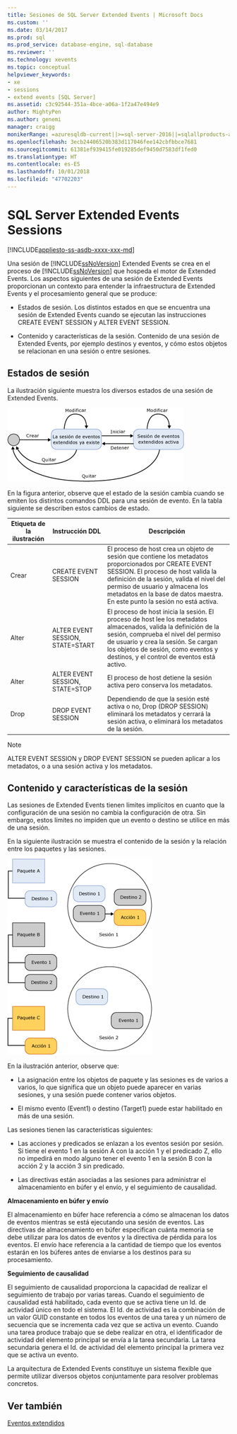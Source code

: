 ```yaml
---
title: Sesiones de SQL Server Extended Events | Microsoft Docs
ms.custom: ''
ms.date: 03/14/2017
ms.prod: sql
ms.prod_service: database-engine, sql-database
ms.reviewer: ''
ms.technology: xevents
ms.topic: conceptual
helpviewer_keywords:
- xe
- sessions
- extend events [SQL Server]
ms.assetid: c3c92544-351a-4bce-a06a-1f2a47e494e9
author: MightyPen
ms.author: genemi
manager: craigg
monikerRange: =azuresqldb-current||>=sql-server-2016||=sqlallproducts-allversions||>=sql-server-linux-2017||=azuresqldb-mi-current
ms.openlocfilehash: 3ecb24406520b383d117046fee142cbfbbce7681
ms.sourcegitcommit: 61381ef939415fe019285def9450d7583df1fed0
ms.translationtype: HT
ms.contentlocale: es-ES
ms.lasthandoff: 10/01/2018
ms.locfileid: "47702203"
---
```

# <a name="sql-server-extended-events-sessions"></a>SQL Server Extended Events Sessions
[!INCLUDE[appliesto-ss-asdb-xxxx-xxx-md](../../includes/appliesto-ss-asdb-xxxx-xxx-md.md)]

  Una sesión de [!INCLUDE[ssNoVersion](../../includes/ssnoversion-md.md)] Extended Events se crea en el proceso de [!INCLUDE[ssNoVersion](../../includes/ssnoversion-md.md)] que hospeda el motor de Extended Events. Los aspectos siguientes de una sesión de Extended Events proporcionan un contexto para entender la infraestructura de Extended Events y el procesamiento general que se produce:  
  
-   Estados de sesión. Los distintos estados en que se encuentra una sesión de Extended Events cuando se ejecutan las instrucciones CREATE EVENT SESSION y ALTER EVENT SESSION.  
  
-   Contenido y características de la sesión. Contenido de una sesión de Extended Events, por ejemplo destinos y eventos, y cómo estos objetos se relacionan en una sesión o entre sesiones.  
  
## <a name="session-states"></a>Estados de sesión  
 La ilustración siguiente muestra los diversos estados de una sesión de Extended Events.  
  
 ![Estado de la sesión de eventos extendidos](../../relational-databases/extended-events/media/xesessionstate.gif "Estado de la sesión de eventos extendidos")  
  
 En la figura anterior, observe que el estado de la sesión cambia cuando se emiten los distintos comandos DDL para una sesión de evento. En la tabla siguiente se describen estos cambios de estado.  
  
|Etiqueta de la ilustración|Instrucción DDL|Descripción|  
|------------------------|-------------------|-----------------|  
|Crear|CREATE EVENT SESSION|El proceso de host crea un objeto de sesión que contiene los metadatos proporcionados por CREATE EVENT SESSION. El proceso de host valida la definición de la sesión, valida el nivel del permiso de usuario y almacena los metadatos en la base de datos maestra. En este punto la sesión no está activa.|  
|Alter|ALTER EVENT SESSION, STATE=START|El proceso de host inicia la sesión. El proceso de host lee los metadatos almacenados, valida la definición de la sesión, comprueba el nivel del permiso de usuario y crea la sesión. Se cargan los objetos de sesión, como eventos y destinos, y el control de eventos está activo.|  
|Alter|ALTER EVENT SESSION, STATE=STOP|El proceso de host detiene la sesión activa pero conserva los metadatos.|  
|Drop|DROP EVENT SESSION|Dependiendo de que la sesión esté activa o no, Drop (DROP SESSION) eliminará los metadatos y cerrará la sesión activa, o eliminará los metadatos de la sesión.|  
  
> [!NOTE]  
>  ALTER EVENT SESSION y DROP EVENT SESSION se pueden aplicar a los metadatos, o a una sesión activa y los metadatos.  
  
## <a name="session-content-and-characteristics"></a>Contenido y características de la sesión  
 Las sesiones de Extended Events tienen límites implícitos en cuanto que la configuración de una sesión no cambia la configuración de otra. Sin embargo, estos límites no impiden que un evento o destino se utilice en más de una sesión.  
  
 En la siguiente ilustración se muestra el contenido de la sesión y la relación entre los paquetes y las sesiones.  
  
 ![Coexistencia y uso compartido de objetos en las sesiones.](../../relational-databases/extended-events/media/xesessions.gif "Coexistencia y uso compartido de objetos en las sesiones.")  
  
 En la ilustración anterior, observe que:  
  
-   La asignación entre los objetos de paquete y las sesiones es de varios a varios, lo que significa que un objeto puede aparecer en varias sesiones, y una sesión puede contener varios objetos.  
  
-   El mismo evento (Event1) o destino (Target1) puede estar habilitado en más de una sesión.  
  
 Las sesiones tienen las características siguientes:  
  
-   Las acciones y predicados se enlazan a los eventos sesión por sesión. Si tiene el evento 1 en la sesión A con la acción 1 y el predicado Z, ello no impedirá en modo alguno tener el evento 1 en la sesión B con la acción 2 y la acción 3 sin predicado.  
  
-   Las directivas están asociadas a las sesiones para administrar el almacenamiento en búfer y el envío, y el seguimiento de causalidad.  
  
 **Almacenamiento en búfer y envío**  
  
 El almacenamiento en búfer hace referencia a cómo se almacenan los datos de eventos mientras se está ejecutando una sesión de eventos.  Las directivas de almacenamiento en búfer especifican cuánta memoria se debe utilizar para los datos de eventos y la directiva de pérdida para los eventos. El envío hace referencia a la cantidad de tiempo que los eventos estarán en los búferes antes de enviarse a los destinos para su procesamiento.  
  
 **Seguimiento de causalidad**  
  
 El seguimiento de causalidad proporciona la capacidad de realizar el seguimiento de trabajo por varias tareas. Cuando el seguimiento de causalidad está habilitado, cada evento que se activa tiene un Id. de actividad único en todo el sistema. El Id. de actividad es la combinación de un valor GUID constante en todos los eventos de una tarea y un número de secuencia que se incrementa cada vez que se activa un evento. Cuando una tarea produce trabajo que se debe realizar en otra, el identificador de actividad del elemento principal se envía a la tarea secundaria. La tarea secundaria genera el Id. de actividad del elemento principal la primera vez que se activa un evento.  
  
 La arquitectura de Extended Events constituye un sistema flexible que permite utilizar diversos objetos conjuntamente para resolver problemas concretos.  
  
## <a name="see-also"></a>Ver también  
 [Eventos extendidos](../../relational-databases/extended-events/extended-events.md)  
  
  
